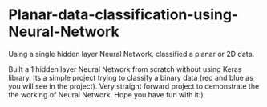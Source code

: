 # Planar-data-classification-using-Neural-Network
Using a single hidden layer Neural Network, classified a planar or 2D data.

Built a 1 hidden layer Neural Network from scratch without using Keras library. Its a simple project trying to classify a binary data (red and blue
as you will see in the project). Very straight forward project to demonstrate the the working of Neural Network. Hope you have fun with it:)

